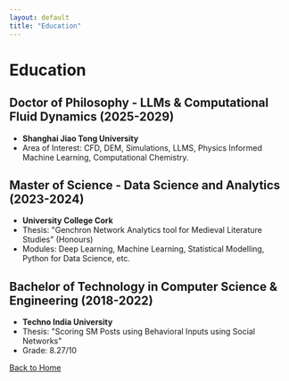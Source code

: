 ```yaml
---
layout: default
title: "Education"
---
```


# Education

## Doctor of Philosophy - LLMs & Computational Fluid Dynamics (2025-2029)
- **Shanghai Jiao Tong University**
- Area of Interest: CFD, DEM, Simulations, LLMS, Physics Informed Machine Learning, Computational Chemistry.

## Master of Science - Data Science and Analytics (2023-2024)
- **University College Cork**
- Thesis: "Genchron Network Analytics tool for Medieval Literature Studies" (Honours)
- Modules: Deep Learning, Machine Learning, Statistical Modelling, Python for Data Science, etc.

## Bachelor of Technology in Computer Science & Engineering (2018-2022)
- **Techno India University**
- Thesis: "Scoring SM Posts using Behavioral Inputs using Social Networks"
- Grade: 8.27/10

[Back to Home](index.md)
